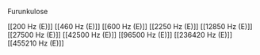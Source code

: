 Furunkulose

[[200 Hz (E)]]
[[460 Hz (E)]]
[[600 Hz (E)]]
[[2250 Hz (E)]]
[[12850 Hz (E)]]
[[27500 Hz (E)]]
[[42500 Hz (E)]]
[[96500 Hz (E)]]
[[236420 Hz (E)]]
[[455210 Hz (E)]]